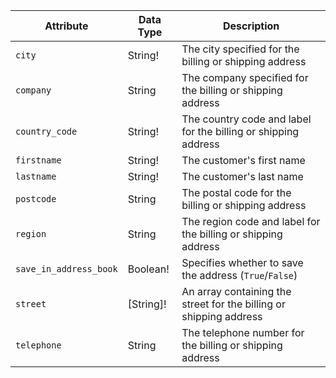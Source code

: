 Attribute |  Data Type | Description
--- | --- | ---
`city` | String! | The city specified for the billing or shipping address 
`company` | String | The company specified for the billing or shipping address
`country_code` | String! | The country code and label for the billing or shipping address
`firstname` | String! | The customer's first name
`lastname` | String! | The customer's last name
`postcode` | String | The postal code for the billing or shipping address
`region` | String | The region code and label for the billing or shipping address
`save_in_address_book` | Boolean! | Specifies whether to save the address (`True`/`False`)
`street` | [String]! | An array containing the street for the billing or shipping address
`telephone` | String | The telephone number for the billing or shipping address